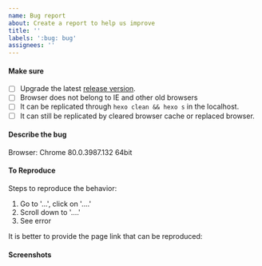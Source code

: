 ```yaml
---
name: Bug report
about: Create a report to help us improve
title: ''
labels: ':bug: bug'
assignees: ''
---
```


#### Make sure
- [ ] Upgrade the latest [release version](https://github.com/fluid-dev/hexo-theme-fluid/releases).
- [ ] Browser does not belong to IE and other old browsers
- [ ] It can be replicated through `hexo clean && hexo s` in the localhost.
- [ ] It can still be replicated by cleared browser cache or replaced browser.

#### Describe the bug
<!-- A clear and concise description of what the bug is. -->

Browser: Chrome 80.0.3987.132 64bit

#### To Reproduce
Steps to reproduce the behavior:
1. Go to '...', click on '....'
2. Scroll down to '....'
3. See error

It is better to provide the page link that can be reproduced:

#### Screenshots
<!-- If applicable, add screenshots to help explain your problem. -->
